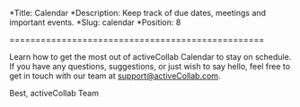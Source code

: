 *Title: Calendar
*Description: Keep track of due dates, meetings and important events.
*Slug: calendar
*Position: 8

=================================================

Learn how to get the most out of activeCollab Calendar to stay on schedule. If you have any questions, suggestions, or just wish to say hello, feel free to get in touch with our team at support@activeCollab.com.

Best,
activeCollab Team 